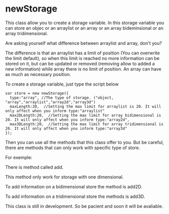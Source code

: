newStorage
==========

This class allow you to create a storage variable. In this storage variable you can store an objec or an arraylist or an array or an array bideminsional or an array tridimensional.

Are asking yourself what difference between arraylist and array, don't you?

The difference is that an arraylist has a limit of position (You can overwrite the limit default), so when this limit is reached no more information can be stored on it, but can be updated or removed (removing allow to added a new information) while array there is no limit of position. An array can have as much as necessary position.

To create a storage variable, just type the script below

    var store = new newStorage({
      type:"array", //The type of storage. ("object, "array","arraylist","array2d","array3d")
      maxLength:20,  //Setting the max limit for arraylist is 20. It will only affect when you inform type:"arraylist"
      max2DLength:20,  //Setting the max limit for array bidimensional is 20. It will only affect when you inform type:"array2d",
      max3DLength:20,  //Setting the max limit for array tridimensional is 20. It will only affect when you inform type:"array3d"
    });
  
Then you can use all the methods that this class offer to you. But be careful, there are methods that can only work with specific type of store.

For exemple:

There is method called add.

This method only work for storage with one dimensional.

To add information on a bidimensional store the method is add2D.

To add information on a tridimensional store the methods is add3D.

This class is still in development. So be pacient and soon it will be avaliable.
